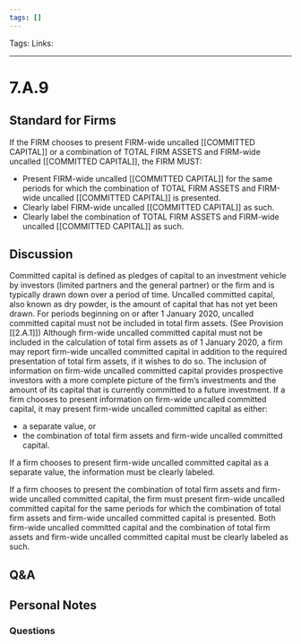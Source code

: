 ```yaml
---
tags: []
---
```

Tags:
Links: 
___
# 7.A.9
## Standard for Firms
If the FIRM chooses to present FIRM-wide uncalled [[COMMITTED CAPITAL]] or a combination of TOTAL FIRM ASSETS and FIRM-wide uncalled [[COMMITTED CAPITAL]], the FIRM MUST:
- Present FIRM-wide uncalled [[COMMITTED CAPITAL]] for the same periods for which the combination of TOTAL FIRM ASSETS and FIRM-wide uncalled [[COMMITTED CAPITAL]] is presented.
- Clearly label FIRM-wide uncalled [[COMMITTED CAPITAL]] as such.
- Clearly label the combination of TOTAL FIRM ASSETS and FIRM-wide uncalled [[COMMITTED CAPITAL]] as such.
## Discussion
Committed capital is defined as pledges of capital to an investment vehicle by investors (limited partners and the general partner) or the firm and is typically drawn down over a period of time. Uncalled committed capital, also known as dry powder, is the amount of capital that has not yet been drawn. For periods beginning on or after 1 January 2020, uncalled committed capital must not be included in total firm assets. (See Provision [[2.A.1]]) Although firm-wide uncalled committed capital must not be included in the calculation of total firm assets as of 1 January 2020, a firm may report firm-wide uncalled committed capital in addition to the required presentation of total firm assets, if it wishes to do so. The inclusion of information on firm-wide uncalled committed capital provides prospective investors with a more complete picture of the firm’s investments and the amount of its capital that is currently committed to a future investment. If a firm chooses to present information on firm-wide uncalled committed capital, it may present firm-wide uncalled committed capital as either:
- a separate value, or
- the combination of total firm assets and firm-wide uncalled committed capital.

If a firm chooses to present firm-wide uncalled committed capital as a separate value, the information must be clearly labeled.

If a firm chooses to present the combination of total firm assets and firm-wide uncalled committed capital, the firm must present firm-wide uncalled committed capital for the same periods for which the combination of total firm assets and firm-wide uncalled committed capital is presented. Both firm-wide uncalled committed capital and the combination of total firm assets and firm-wide uncalled committed capital must be clearly labeled as such.
## Q&A

## Personal Notes

### Questions